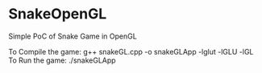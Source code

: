 # SnakeOpenGL
Simple PoC of Snake Game in OpenGL

To Compile the game:
      g++ snakeGL.cpp -o snakeGLApp -lglut -lGLU -lGL
To Run the game:
      ./snakeGLApp
